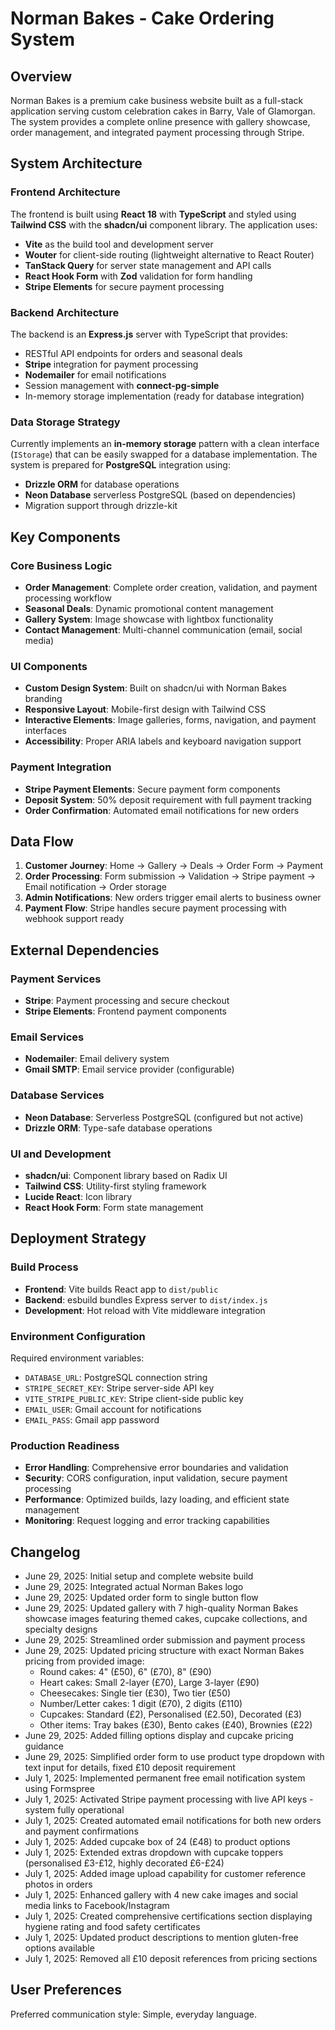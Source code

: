 # Norman Bakes - Cake Ordering System

## Overview

Norman Bakes is a premium cake business website built as a full-stack application serving custom celebration cakes in Barry, Vale of Glamorgan. The system provides a complete online presence with gallery showcase, order management, and integrated payment processing through Stripe.

## System Architecture

### Frontend Architecture
The frontend is built using **React 18** with **TypeScript** and styled using **Tailwind CSS** with the **shadcn/ui** component library. The application uses:
- **Vite** as the build tool and development server
- **Wouter** for client-side routing (lightweight alternative to React Router)
- **TanStack Query** for server state management and API calls
- **React Hook Form** with **Zod** validation for form handling
- **Stripe Elements** for secure payment processing

### Backend Architecture
The backend is an **Express.js** server with TypeScript that provides:
- RESTful API endpoints for orders and seasonal deals
- **Stripe** integration for payment processing
- **Nodemailer** for email notifications
- Session management with **connect-pg-simple**
- In-memory storage implementation (ready for database integration)

### Data Storage Strategy
Currently implements an **in-memory storage** pattern with a clean interface (`IStorage`) that can be easily swapped for a database implementation. The system is prepared for **PostgreSQL** integration using:
- **Drizzle ORM** for database operations
- **Neon Database** serverless PostgreSQL (based on dependencies)
- Migration support through drizzle-kit

## Key Components

### Core Business Logic
- **Order Management**: Complete order creation, validation, and payment processing workflow
- **Seasonal Deals**: Dynamic promotional content management
- **Gallery System**: Image showcase with lightbox functionality
- **Contact Management**: Multi-channel communication (email, social media)

### UI Components
- **Custom Design System**: Built on shadcn/ui with Norman Bakes branding
- **Responsive Layout**: Mobile-first design with Tailwind CSS
- **Interactive Elements**: Image galleries, forms, navigation, and payment interfaces
- **Accessibility**: Proper ARIA labels and keyboard navigation support

### Payment Integration
- **Stripe Payment Elements**: Secure payment form components
- **Deposit System**: 50% deposit requirement with full payment tracking
- **Order Confirmation**: Automated email notifications for new orders

## Data Flow

1. **Customer Journey**: Home → Gallery → Deals → Order Form → Payment
2. **Order Processing**: Form submission → Validation → Stripe payment → Email notification → Order storage
3. **Admin Notifications**: New orders trigger email alerts to business owner
4. **Payment Flow**: Stripe handles secure payment processing with webhook support ready

## External Dependencies

### Payment Services
- **Stripe**: Payment processing and secure checkout
- **Stripe Elements**: Frontend payment components

### Email Services
- **Nodemailer**: Email delivery system
- **Gmail SMTP**: Email service provider (configurable)

### Database Services
- **Neon Database**: Serverless PostgreSQL (configured but not active)
- **Drizzle ORM**: Type-safe database operations

### UI and Development
- **shadcn/ui**: Component library based on Radix UI
- **Tailwind CSS**: Utility-first styling framework
- **Lucide React**: Icon library
- **React Hook Form**: Form state management

## Deployment Strategy

### Build Process
- **Frontend**: Vite builds React app to `dist/public`
- **Backend**: esbuild bundles Express server to `dist/index.js`
- **Development**: Hot reload with Vite middleware integration

### Environment Configuration
Required environment variables:
- `DATABASE_URL`: PostgreSQL connection string
- `STRIPE_SECRET_KEY`: Stripe server-side API key
- `VITE_STRIPE_PUBLIC_KEY`: Stripe client-side public key
- `EMAIL_USER`: Gmail account for notifications
- `EMAIL_PASS`: Gmail app password

### Production Readiness
- **Error Handling**: Comprehensive error boundaries and validation
- **Security**: CORS configuration, input validation, secure payment processing
- **Performance**: Optimized builds, lazy loading, and efficient state management
- **Monitoring**: Request logging and error tracking capabilities

## Changelog
- June 29, 2025: Initial setup and complete website build
- June 29, 2025: Integrated actual Norman Bakes logo
- June 29, 2025: Updated order form to single button flow
- June 29, 2025: Updated gallery with 7 high-quality Norman Bakes showcase images featuring themed cakes, cupcake collections, and specialty designs
- June 29, 2025: Streamlined order submission and payment process
- June 29, 2025: Updated pricing structure with exact Norman Bakes pricing from provided image:
  - Round cakes: 4" (£50), 6" (£70), 8" (£90)
  - Heart cakes: Small 2-layer (£70), Large 3-layer (£90)
  - Cheesecakes: Single tier (£30), Two tier (£50)
  - Number/Letter cakes: 1 digit (£70), 2 digits (£110)
  - Cupcakes: Standard (£2), Personalised (£2.50), Decorated (£3)
  - Other items: Tray bakes (£30), Bento cakes (£40), Brownies (£22)
- June 29, 2025: Added filling options display and cupcake pricing guidance
- June 29, 2025: Simplified order form to use product type dropdown with text input for details, fixed £10 deposit requirement
- July 1, 2025: Implemented permanent free email notification system using Formspree
- July 1, 2025: Activated Stripe payment processing with live API keys - system fully operational
- July 1, 2025: Created automated email notifications for both new orders and payment confirmations
- July 1, 2025: Added cupcake box of 24 (£48) to product options
- July 1, 2025: Extended extras dropdown with cupcake toppers (personalised £3-£12, highly decorated £6-£24)
- July 1, 2025: Added image upload capability for customer reference photos in orders
- July 1, 2025: Enhanced gallery with 4 new cake images and social media links to Facebook/Instagram
- July 1, 2025: Created comprehensive certifications section displaying hygiene rating and food safety certificates
- July 1, 2025: Updated product descriptions to mention gluten-free options available
- July 1, 2025: Removed all £10 deposit references from pricing sections

## User Preferences

Preferred communication style: Simple, everyday language.